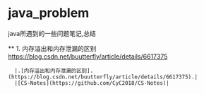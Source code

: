 # java_problem
java所遇到的一些问题笔记,总结

** 1. 内存溢出和内存泄漏的区别
      https://blog.csdn.net/buutterfly/article/details/6617375
      
      |.[内存溢出和内存泄漏的区别].(https://blog.csdn.net/buutterfly/article/details/6617375).|
      |[CS-Notes](https://github.com/CyC2018/CS-Notes)|
  

